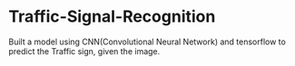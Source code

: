 # Traffic-Signal-Recognition

Built a model using CNN(Convolutional Neural Network) and tensorflow to predict the Traffic sign, given the image.
